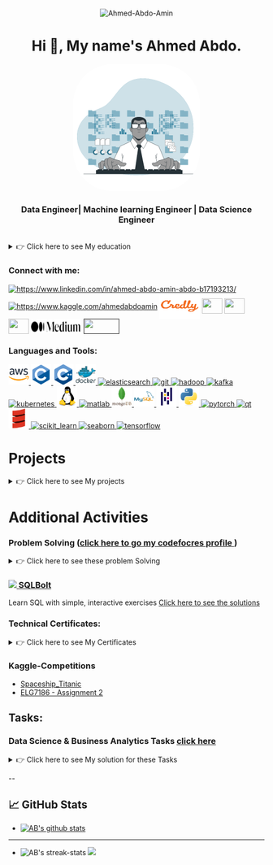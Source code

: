 <p align="center" style='margin:20px'><img src="https://komarev.com/ghpvc/?username=Ahmed-Abdo-Amin&label=Profile%20views&color=0e75b6&style=flat" alt="Ahmed-Abdo-Amin" width='200'/> </p>
<h1 align="center">Hi 👋, My name's Ahmed Abdo.</h1>
	
<div id="header" align="center">
  <img src=".\Images_pre\Data.gif" width="250" style="border-radius:31%"/>
</div>
<h3 align="center"> Data Engineer| Machine learning Engineer | Data Science Engineer</h3>

<!------------------------------------education-------------------------------------------->
<img href='.\Images_pre\click-here.gif'>
<details> <summary> 👉  Click here to see My education</summary>
	
<h3 align="center"> 
<img width="40" src="https://media.licdn.com/dms/image/C4D0BAQFSLFXkFWUVDQ/company-logo_100_100/0/1643647478678?e=1684972800&amp;v=beta&amp;t=DOhbj1NLFFwBb2z9UmbFx7xonR3SxRRc5F9l46PaeNg" loading="lazy" height="40" alt="University of Ottawa logo" id="ember6660" class="ivm-view-attr__img--centered EntityPhoto-square-3  lazy-image ember-view">
<strong>University of Ottawa, Canada</strong><br/>
	Master of Electrical Engineering | Major: Data Science and AI. <br/>
	Graduation Project: “End-to-End Speech Translation of Contemporary Egyptian Arabic Dialect”.<br/>
	Sponsor: <img align="center" src="https://upload.wikimedia.org/wikipedia/commons/thumb/9/96/Microsoft_logo_%282012%29.svg/768px-Microsoft_logo_%282012%29.svg.png?20210729021037" alt="Microsoft" height="30" width="160" />
</h3>
<h3 align="center">
<img width="48" src="https://media.licdn.com/dms/image/C510BAQE6mGkKyGFC_g/company-logo_100_100/0/1519892141226?e=1684972800&amp;v=beta&amp;t=8fVsdQZ38GDGB5qNIsxkpiSZd94EsGWZpcZYam-o_20" loading="lazy" height="48" alt="Zagazig University logo" id="ember6853" class="ivm-view-attr__img--centered EntityPhoto-square-3  lazy-image ember-view">
<strong>Faculty of Computers and Information, Zagazig</strong><br/>
	Bachelor of Computers and informatics | Major: Computer Science | Grade: very good with honor. <br/>
	Graduation Project: “Online Table Reservation and Delivery Service Provider”.<br/>
      Scholarship: Java Standard Edition with MySQL (Global Academy) | .Net Web Development (ITI).
</h3>
	
</details>

<h3 align="left">Connect with me:</h3>
<p align="left"> 
<a href="https://www.linkedin.com/in/ahmed-abdo-amin-abdo-b17193213/" target="blank"><img align="center" src="https://raw.githubusercontent.com/rahuldkjain/github-profile-readme-generator/master/src/images/icons/Social/linked-in-alt.svg" alt="https://www.linkedin.com/in/ahmed-abdo-amin-abdo-b17193213/" height="30" width="40" /></a>
<a href="https://www.kaggle.com/ahmedabdoamin" target="blank"><img align="center" src="https://raw.githubusercontent.com/rahuldkjain/github-profile-readme-generator/master/src/images/icons/Social/kaggle.svg" alt="https://www.kaggle.com/ahmedabdoamin" height="30" width="40" /></a>
<a href="https://www.credly.com/earner/earned" target="blank"><img align="center" src=".\Images_pre\credly.png" alt="" height="50" width="80" /></a>
<a href="https://www.hackerrank.com/ahmedabdoamin997" target="blank"><img align="center" src="https://raw.githubusercontent.com/rahuldkjain/github-profile-readme-generator/master/src/images/icons/Social/hackerrank.svg" alt="" height="30" width="40" /></a>
<a href="https://codeforces.com/profile/ahmedabdoamin997" target="blank"><img align="center" src="https://raw.githubusercontent.com/rahuldkjain/github-profile-readme-generator/master/src/images/icons/Social/codeforces.svg" alt="" height="30" width="40" /></a>
<a href="https://huggingface.co/Ahmed997Abdo" target="blank"><img align="center" src="https://huggingface.co/front/assets/huggingface_logo-noborder.svg" alt="" height="30" width="40" /></a>
<a href="https://medium.com/@ahmedabdoamin997" target="blank"><img align="center" src=".\Images_pre\medium-logo.png" alt="" height="30" width="100" /></a>
<a href="" target="blank"><img class="set" align="center" src="https://raw.githubusercontent.com/rahuldkjain/github-profile-readme-generator/master/src/images/icons/Social/hackerearth.svg" alt="" height="30" width="70" /></a>

<h3 align="left">Languages and Tools:</h3>
<p align="left"> <a href="https://aws.amazon.com" target="_blank" rel="noreferrer"> <img src="https://raw.githubusercontent.com/devicons/devicon/master/icons/amazonwebservices/amazonwebservices-original-wordmark.svg" alt="aws" width="40" height="40"/> </a> <a href="https://www.cprogramming.com/" target="_blank" rel="noreferrer"> <img src="https://raw.githubusercontent.com/devicons/devicon/master/icons/c/c-original.svg" alt="c" width="40" height="40"/> </a> <a href="https://www.w3schools.com/cpp/" target="_blank" rel="noreferrer"> <img src="https://raw.githubusercontent.com/devicons/devicon/master/icons/cplusplus/cplusplus-original.svg" alt="cplusplus" width="40" height="40"/> </a> <a href="https://www.docker.com/" target="_blank" rel="noreferrer"> <img src="https://raw.githubusercontent.com/devicons/devicon/master/icons/docker/docker-original-wordmark.svg" alt="docker" width="40" height="40"/> </a> <a href="https://www.elastic.co" target="_blank" rel="noreferrer"> <img src="https://www.vectorlogo.zone/logos/elastic/elastic-icon.svg" alt="elasticsearch" width="40" height="40"/> </a> <a href="https://git-scm.com/" target="_blank" rel="noreferrer"> <img src="https://www.vectorlogo.zone/logos/git-scm/git-scm-icon.svg" alt="git" width="40" height="40"/> </a> <a href="https://hadoop.apache.org/" target="_blank" rel="noreferrer"> <img src="https://www.vectorlogo.zone/logos/apache_hadoop/apache_hadoop-icon.svg" alt="hadoop" width="40" height="40"/> </a> <a href="https://kafka.apache.org/" target="_blank" rel="noreferrer"> <img src="https://www.vectorlogo.zone/logos/apache_kafka/apache_kafka-icon.svg" alt="kafka" width="40" height="40"/> </a> <a href="https://kubernetes.io" target="_blank" rel="noreferrer"> <img src="https://www.vectorlogo.zone/logos/kubernetes/kubernetes-icon.svg" alt="kubernetes" width="40" height="40"/> </a> <a href="https://www.linux.org/" target="_blank" rel="noreferrer"> <img src="https://raw.githubusercontent.com/devicons/devicon/master/icons/linux/linux-original.svg" alt="linux" width="40" height="40"/> </a> <a href="https://www.mathworks.com/" target="_blank" rel="noreferrer"> <img src="https://upload.wikimedia.org/wikipedia/commons/2/21/Matlab_Logo.png" alt="matlab" width="40" height="40"/> </a> <a href="https://www.mongodb.com/" target="_blank" rel="noreferrer"> <img src="https://raw.githubusercontent.com/devicons/devicon/master/icons/mongodb/mongodb-original-wordmark.svg" alt="mongodb" width="40" height="40"/> </a> <a href="https://www.mysql.com/" target="_blank" rel="noreferrer"> <img src="https://raw.githubusercontent.com/devicons/devicon/master/icons/mysql/mysql-original-wordmark.svg" alt="mysql" width="40" height="40"/> </a> <a href="https://pandas.pydata.org/" target="_blank" rel="noreferrer"> <img src="https://raw.githubusercontent.com/devicons/devicon/2ae2a900d2f041da66e950e4d48052658d850630/icons/pandas/pandas-original.svg" alt="pandas" width="40" height="40"/> </a> <a href="https://www.python.org" target="_blank" rel="noreferrer"> <img src="https://raw.githubusercontent.com/devicons/devicon/master/icons/python/python-original.svg" alt="python" width="40" height="40"/> </a> <a href="https://pytorch.org/" target="_blank" rel="noreferrer"> <img src="https://www.vectorlogo.zone/logos/pytorch/pytorch-icon.svg" alt="pytorch" width="40" height="40"/> </a> <a href="https://www.qt.io/" target="_blank" rel="noreferrer"> <img src="https://upload.wikimedia.org/wikipedia/commons/0/0b/Qt_logo_2016.svg" alt="qt" width="40" height="40"/> </a> <a href="https://www.scala-lang.org" target="_blank" rel="noreferrer"> <img src="https://raw.githubusercontent.com/devicons/devicon/master/icons/scala/scala-original.svg" alt="scala" width="40" height="40"/> </a> <a href="https://scikit-learn.org/" target="_blank" rel="noreferrer"> <img src="https://upload.wikimedia.org/wikipedia/commons/0/05/Scikit_learn_logo_small.svg" alt="scikit_learn" width="40" height="40"/> </a> <a href="https://seaborn.pydata.org/" target="_blank" rel="noreferrer"> <img src="https://seaborn.pydata.org/_images/logo-mark-lightbg.svg" alt="seaborn" width="40" height="40"/> </a> <a href="https://www.tensorflow.org" target="_blank" rel="noreferrer"> <img src="https://www.vectorlogo.zone/logos/tensorflow/tensorflow-icon.svg" alt="tensorflow" width="40" height="40"/> </a> </p>

# Projects

<!------------------------------------Projects-------------------------------------------->
<details> <summary> 👉 Click here to see My projects</summary>
	
<h3> Graduation Projects </h3>

- uOttawa:
[End-to-End Speech Translation of Contemporary Egyptian Arabic Dialect](https://github.com/Ahmed-Abdo-Amin/End-to-EndSpeechTranslationofContemporaryEgyptianArabicDialect1)

<h3> Cloud Analytics</h3>

[Using MongoDB and Cassandra in analysis for both the movies' database and the Sales Manager database](https://github.com/Ahmed-Abdo-Amin/UsingMongoDBandCassandrainanalysisforboththemoviesdatabaseandtheSalesManagerdatabase)

<h3> Data Engineer Nano-Degree using AWS Cloud from Udacity :</h3>
	
- [Data Modeling with Postgres](https://github.com/Ahmed-Abdo-Amin/UDACITY-DataEngineeringNanodegree/blob/main/1.Module01-DataModeling/Project_Data_Modeling_with_Postgres) | Analyzing the songs of Sparkify by applying data modelling with Postgres and building an ETL pipeline using Python.
- [Project_Data_Modeling_with_Apache_Cassandra](https://github.com/Ahmed-Abdo-Amin/UDACITY-DataEngineeringNanodegree/blob/main/1.Module01-DataModeling/Project_Data_Modeling_with_Apache_Cassandra) | Analyzing the songs of Sparkify by applying data modelling with Apache Cassandra and building an ETL pipeline that transfers data from a set of CSV files within a directory to create a streamlined CSV file to model and insert data into Apache Cassandra tables.
<br/>----loading ............

<h3> Informatica Tutorial: Beginner to Expert Level from Udemy </h3>
	
[From This Link](https://www.udemy.com/course/informatica-tutorial-beginner-to-expert-level/) :
----loading ............

<h3> Data Engineer Specialization By IBM From Coursera :</h3>
	
----loading ............
  
<h3> Spark from Udacity</h3> 
	
[Click here to go this Course](https://learn.udacity.com/courses/ud2002)
	
- [MapReduce versus Hadoop MapReduce](https://github.com/Ahmed-Abdo-Amin/MapReduceversusHadoopMapReduce)
- [Data Wrangling with DataFrames & Spark SQL](https://github.com/Ahmed-Abdo-Amin/DataWranglingwithDataFramesandSparkSQL)

<h3> Data Engineering and Machine Learning using Spark From IBM:</h3>
	
- <img src="./Images_pre/ETL-RGB.png" width='45' align='left'/> [ETL and Machine Learning - Project](https://github.com/Ahmed-Abdo-Amin/ETL-and-Machine-Learning-Project.git) | In this Project, We imported data from an external dataset and create a DataFrame. We saved the data to a Parquet file and follow the steps to train the module using with Apache Spark.

<h3> Databases and Data Warehousing in Data Science :</h3>
	
- [A prediction of customer churn rate in the telecom industry and determination of the associations between items purchased.](https://github.com/Ahmed-Abdo-Amin/A_prediction_of_customer_churn_rate_and_-the_associations_between_items_purchased)
- [Build RDBMS using SQL Server and Data Warehousing using SQL Server and R Language in Market-Basket-Analysis (MBA)](https://github.com/Ahmed-Abdo-Amin/RDBMS-SQLData-Warehousing-OLAP)

<h3> Machine Learning (ML):</h3>
	
- [Network Intrusion Detection using Deep Learning](https://github.com/Ahmed-Abdo-Amin/Machine_learning_Project_Detect_anomalies_using_Deep_learning-main)
- [Machine Learning Bagging and Boosting Models](https://github.com/Ahmed-Abdo-Amin/Machine-learning-Bagging-and-Boosting-models-Fourth_assignment-main)
- [Machine Learning Clustering Models](https://github.com/Ahmed-Abdo-Amin/Machine-learning-Clustering-models-Third_assignment-main)
- [Machine Learning Classification Models](https://github.com/Ahmed-Abdo-Amin/-Machine-learning-Classification-models-Second_assignment-main)
- [Build One-vs-Rest and One-vs-One strategies Based-On the Most Important Features](https://github.com/Ahmed-Abdo-Amin/Machine-learning-OVR-vs-OVO-First_assignment-main)

<h3> Natural Language Processing (NLP):</h3>
	
- [Gutenberg Book Classification (Classification-Is-All-You-Need)](https://github.com/Ahmed-Abdo-Amin/Text_Classification_The_Gutenbergs-_books)
- [Gutenberg Book Clustering (Clustering-Is-All-You-Need)](https://github.com/Ahmed-Abdo-Amin/Text_Clustering_The_Gutenbergs-_books)
- [ChatBot For Movie Recommendation system](https://github.com/Ahmed-Abdo-Amin/Movie_Recommendation_system)
- [Manipulating the data ("Gutenberg's couple of digital books") and serializing them.](https://github.com/Ahmed-Abdo-Amin/TextDataPartitioning)

<h3> Smart Cities :</h3>
	
- [Machine learning approach to identify fake tasks](https://github.com/Ahmed-Abdo-Amin/machine-learning-ML-approaches-to-identify-fake-tasks-main)
- [Time Series Anomaly Detection](https://github.com/Ahmed-Abdo-Amin/Time_Series_Anomaly_Detection-main)

<h3> GANs:</h3>
	
- [A Fake Task Filtering Security Layer using CGAN (Conditional GAN)](https://github.com/Ahmed-Abdo-Amin/A-Fake-Task-Filtering-Security-Layer-using-CGAN-Conditional-GAN)

<h3> Computer Vision (CV):</h3>
	
- [Sports Products Multi-Class Classification](https://github.com/Ahmed-Abdo-Amin/SportsProductsMulti-ClassClassification)
- [Glaucoma Detection Using Fudous Images And Convolution Neural Network](https://github.com/Ahmed-Abdo-Amin/Glaucoma_Detection_Using_Fudous_Images_And_Convolution_Neural_Network)
- [Applying Machine Learning Models To Image Classification (the Cifar10 dataset)](https://github.com/Ahmed-Abdo-Amin/ApplyingMachineLearningModelsToImageClassification)
- [Applying Deep Learning Models to Image Classification (Caltech-UCSD Birds-200-2011)](https://github.com/Ahmed-Abdo-Amin/ApplyingDeepLearningModelsToImageClassification)
- [Applying Regularization and Data Augmentation on CNN Model to Image Classification (Leaf counting dataset)](https://github.com/Ahmed-Abdo-Amin/ApplyingRegularization-DataAugmentationOnCNNModelToImageClassification)

<h3> AI For Cyber Security (CS):</h3>
	
- [Detecting malicious Website Using its URL](https://github.com/Ahmed-Abdo-Amin/DetectingmaliciousWebsiteUsingitsURL1)
- [Predicting data exfiltration via DNS](https://github.com/Ahmed-Abdo-Amin/PredictingdataexfiltrationviaDNS)

<h3> Reinforcement Learning (RL):</h3>
	
- [Atari Games using Q-Learning](https://github.com/Ahmed-Abdo-Amin/Atari_Games_using_Q-Learning_ReinforcementLearning)

<h3> Speech Recognition </h3>
	
- [Speech Recognition for Arabic Words](https://www.kaggle.com/code/ahmedabdoamin/speech-recognition-for-arabic-words) | Predict Arabic words by wav files.

</details>

# Additional Activities
### Problem Solving ([click here to go my codefocres profile ](https://codeforces.com/profile/ahmedabdoamin997))

<details> <summary> 👉 Click here to see these problem Solving</summary>

1. A. Vanya and Fence [Click here to see the details](http://codeforces.com/contest/677/problem/A) --> [Click here to see the solution](https://codeforces.com/contest/677/submission/193214034)
2. A. Anton and Danik [Click here to see the details](https://codeforces.com/contest/734/problem/A) --> [Click here to see the solution](https://codeforces.com/contest/734/submission/193317595)
3. 791A - Bear and Big Brother [Click here to see the details](https://codeforces.com/problemset/problem/791/A) --> [Click here to see the solution](https://codeforces.com/problemset/submission/791/193446956)
4. A - Team  [Click here to see the details](https://codeforces.com/contest/231/problem/A) --> [Click here to see the solution](https://codeforces.com/contest/231/submission/193454502)
5. A. Beautiful Matrix  [Click here to see the details](https://codeforces.com/contest/263/problem/A) --> [Click here to see the solution](https://codeforces.com/contest/263/submission/193587333)
6. A. Gravity Flip  [Click here to see the details](https://codeforces.com/contest/405/problem/A) --> [Click here to see the solution](https://codeforces.com/contest/405/submission/193724385)
7. A - Petya and Strings [Click here to see the details](https://codeforces.com/contest/112/problem/A) --> [Click here to see the solution](https://codeforces.com/contest/112/submission/193820889)
8. A - Boy or Girl [Click here to see the details](https://codeforces.com/contest/236/problem/A) --> [Click here to see the solution](https://codeforces.com/contest/236/submission/193980589)
9. A - Word [Click here to see the details](https://codeforces.com/contest/59/problem/A) --> [Click here to see the solution](https://codeforces.com/contest/59/submission/194095420)
10. A - Word Capitalization [Click here to see the details](https://codeforces.com/contest/281/problem/A) --> [Click here to see the solution](https://codeforces.com/contest/281/submission/194100980)
11. A - Magnets [Click here to see the details](https://codeforces.com/contest/344/problem/A) --> [Click here to see the solution](https://codeforces.com/contest/344/submission/194186313)
12. A - Sereja and Dima [Click here to see the details](https://codeforces.com/contest/381/problem/A) --> [Click here to see the solution](https://codeforces.com/contest/381/submission/194314228)
13. A - Stones on the Table [Click here to see the details](https://codeforces.com/contest/266/problem/A) --> [Click here to see the solution](https://codeforces.com/contest/266/submission/194434072)
14. A - Police Recruits [Click here to see the details](https://codeforces.com/contest/427/problem/A) --> [Click here to see the solution](https://codeforces.com/contest/427/submission/194552039)
15. A - Black Square [Click here to see the details](https://codeforces.com/contest/431/problem/A) --> [Click here to see the solution](https://codeforces.com/contest/431/submission/194652077)
16. A - Night at the Museum [Click here to see the details](https://codeforces.com/contest/731/problem/A) --> [Click here to see the solution](https://codeforces.com/contest/731/submission/194763048)
17. A - Games [Click here to see the details](https://codeforces.com/contest/268/problem/A) --> [Click here to see the solution](https://codeforces.com/contest/268/submission/194894792)
18. A - Buy a Shovel [Click here to see the details](https://codeforces.com/contest/732/problem/A) --> [Click here to see the solution](https://codeforces.com/contest/732/submission/195018953)
19. A - Is your horseshoe on the other hoof? [Click here to see the details](https://codeforces.com/contest/228/problem/A) --> [Click here to see the solution](https://codeforces.com/contest/228/submission/195107140)
20. A - Colorful Stones (Simplified Edition)  [Click here to see the details](https://codeforces.com/contest/265/problem/A) --> [Click here to see the solution](https://codeforces.com/contest/265/submission/195114775)
21. A - Die Roll [Click here to see the details](https://codeforces.com/contest/9/problem/A) --> [Click here to see the solution](https://codeforces.com/contest/9/submission/195238967)
22. A - Shaass and Oskols [Click here to see the details](https://codeforces.com/contest/294/problem/A) --> [Click here to see the solution](https://codeforces.com/contest/294/submission/195422244)
23. A - Juicer [Click here to see the details](https://codeforces.com/contest/709/problem/A) --> [Click here to see the solution](https://codeforces.com/contest/709/submission/195543338)
24. A - Carrot Cakes [Click here to see the details](https://codeforces.com/contest/799/problem/A) --> [Click here to see the solution](https://codeforces.com/contest/799/submission/195803076)
25. A - Anton and Letters [Click here to see the details](https://codeforces.com/contest/443/problem/A) --> [Click here to see the solution](https://codeforces.com/contest/443/submission/195938176)
26. A - Way Too Long Words [Click here to see the details](https://codeforces.com/contest/71/problem/A) --> [Click here to see the solution](https://codeforces.com/contest/71/submission/196089451)
27. A - Free Ice Cream [Click here to see the details](https://codeforces.com/contest/686/problem/A) --> [Click here to see the solution](https://codeforces.com/contest/686/submission/196231247)
28. A - Helpful Maths [Click here to see the details](https://codeforces.com/contest/339/problem/A) --> [Click here to see the solution](https://codeforces.com/contest/339/submission/196361086)
29. A - Team Olympiad [Click here to see the details](https://codeforces.com/contest/490/problem/A) --> [Click here to see the solution](https://codeforces.com/contest/490/submission/196481277)
30. A - New Password [Click here to see the details](https://codeforces.com/contest/770/problem/A) --> [Click here to see the solution](https://codeforces.com/contest/770/submission/196589617)
31. A - Presents [Click here to see the details](https://codeforces.com/contest/136/problem/A) --> [Click here to see the solution](https://codeforces.com/contest/136/submission/196753455)
32. A - Lineland Mail [Click here to see the details](https://codeforces.com/contest/567/problem/A) --> [Click here to see the solution](https://codeforces.com/contest/567/submission/196907241)
33. A - Mahmoud and Longest Uncommon Subsequence [Click here to see the details](https://codeforces.com/contest/766/problem/A) --> [Click here to see the solution](https://codeforces.com/contest/766/submission/197041670)
34. A - Snacktower [Click here to see the details](https://codeforces.com/problemset/problem/767/A) --> [Click here to see the solution](https://codeforces.com/problemset/submission/767/197340711)
35. A - Oath of the Night's Watch [Click here to see the details](https://codeforces.com/contest/768/problem/A) --> [Click here to see the solution](https://codeforces.com/contest/768/submission/197480175)
36. A - Next Round [Click here to see the details](https://codeforces.com/contest/158/problem/A) --> [Click here to see the solution](https://codeforces.com/contest/158/submission/197620962)
37. A - Bit++ [Click here to see the details](https://codeforces.com/contest/282/problem/A) --> [Click here to see the solution](https://codeforces.com/contest/282/submission/197738680)
38. A - Young Physicist (equilibrium) [Click here to see the details](https://codeforces.com/contest/69/problem/A) --> [Click here to see the solution](https://codeforces.com/contest/69/submission/197886152)
39. A - Pangram [Click here to see the details](https://codeforces.com/contest/520/problem/A) --> [Click here to see the solution](https://codeforces.com/contest/520/submission/198070730)
40. A - Twins [Click here to see the details](https://codeforces.com/contest/160/problem/A) --> [Click here to see the solution](https://codeforces.com/contest/160/submission/198343163)
41. A - Keyboard [Click here to see the details](https://codeforces.com/contest/474/problem/A) --> [Click here to see the solution](https://codeforces.com/contest/474/submission/198471040)
42. 

</details>

### [<img src="https://sqlbolt.com/cs/images/favicon.png"/> SQLBolt](https://sqlbolt.com/) <br/>
Learn SQL with simple, interactive exercises [Click here to see the solutions](https://github.com/Ahmed-Abdo-Amin/SQLBlot_Exercises)

### Technical Certificates:
<!------------------------------------Certificates-------------------------------------------->
<details> <summary> 👉 Click here to see My Certificates</summary>

02/2022 Predictive Analytics Modeler 2021 Mastery Award, IBM [Click here to see the details](https://www.credly.com/earner/earned/badge/8a4aa04b-4299-4617-b7ea-146116801199)<br/>
03/2022 Big Data Engineer 2021 Mastery Award, IBM [Click here to see the details](https://www.credly.com/earner/earned/badge/12edf4dd-3cfe-4ea1-ba75-dc8b256450c3)<br/>
04/2022 Artificial Intelligence Analyst 2021 Mastery Exam, IBM [Click here to see the details](https://www.credly.com/earner/earned/badge/d1e36ac9-18b6-41fd-a7b3-fbfc947a5d2a)<br/>
04/2022 Dale Carnegie<br/>
04/2022 English, Berlitz<br/>
11/2022 SQL Basic, HackerRank [Click here to see the details](https://www.hackerrank.com/certificates/fc0d41ee4294)<br/>
02/2023 Scripting with Python and SQL for Data Engineering, Coursera [Click here to see the details](https://coursera.org/share/f9374652e7ee41149cc0d416d2f7fc5a)<br/>
02/2023 Stanford Machine Learning | Online, Coursera [Click here to see the details](https://coursera.org/share/0cc4fb600f17c11d389a26ceb6a27763)<br/>
02/2023 Problem Solving (Basic) Certificate, HackerRank [Click here to see the details](https://www.hackerrank.com/certificates/ae2ab0c4004b)<br>
03/2023 Introduction to Git and GitHub, Google [Click here to see the details](https://coursera.org/share/15c52c390870a3ba05b689024fb4d0b9)<br>
03/2023 SQL Internediate, HackerRank [Click here to see the details](https://www.hackerrank.com/certificates/42924937e9fb)<br>
03/2023 SQL Advanced, HackerRank [Click here to see the details](https://www.hackerrank.com/certificates/14131ba06d2f)<br>
03/2023	Structured Machine Learning Projects | Online, DeepLearning.AI [Click here to see the details](https://coursera.org/share/f588bb9bbb193d819d237ec87f78f5b6)<br>
03/2023	Introduction to Data Engineering | Online, IBM [Click here to see the details](https://coursera.org/share/04990ecb73c3b2c6681fe9a55700ce46)<br>
03/2023	Crash Course on Python | Online, Google [Click here to see the details](https://coursera.org/share/9af62323e57575e971a81fe0630b2188)<br>
03/2023	Data Engineering and Machine Learning using Spark | Online, IBM [Click here to see the details](https://coursera.org/share/5fc72ed485ca630222cc7496b45df6e6)<br>
03/2023	Data Science & Business Analytics | Remote, The Sparks Foundation [Click here to see the details](https://truecertificates.com/verified/Y3R8MFGK6L)<br>
03/2023	Python for Data Science, AI & Development, IBM [Click here to see the details](https://www.coursera.org/account/accomplishments/certificate/XAQUHLSRCD5N)<br>
03/2023 Problem Solving (Intermediate) Certificate, HackerRank [Click here to see the details](https://www.hackerrank.com/certificates/19ee93f5caf4)<br>
</details>

### Kaggle-Competitions
- [Spaceship_Titanic](https://github.com/Ahmed-Abdo-Amin/Kaggle-Competitions/tree/main/Spaceship_Titanic)
- [ELG7186 - Assignment 2](https://www.kaggle.com/competitions/assignment-2-binary-classifier/leaderboard)

## Tasks:
### Data Science & Business Analytics Tasks [click here](https://github.com/Ahmed-Abdo-Amin/-Internship_Spark_Foundation/blob/main/DataScience%26BusinessAnalyticsTasks)

<!------------------------------------Tasks-------------------------------------------->
<details> <summary> 👉 Click here to see My solution for these Tasks</summary>

- [Prediction using Supervised ML](https://github.com/Ahmed-Abdo-Amin/-Internship_Spark_Foundation/blob/main/DataScience%26BusinessAnalyticsTasks/Task1-Prediction-using-SupervisedML) | Predict the percentage of an student based on the no. of study hours.
- [Prediction using Unsupervised ML](https://www.linkedin.com/posts/ahmed-abdo-amin-abdo-b17193213_task2-gripmarch23-thesparksfoundation-activity-7040025445966176256-l8VT?utm_source=share&utm_medium=member_desktop) | From the given ‘Iris’ dataset, predict the optimum number of clusters and represent it visually.
- [Exploratory Data Analysis - Retail](https://www.linkedin.com/posts/ahmed-abdo-amin-abdo-b17193213_task3-gripmarch23-thesparksfoundation-activity-7043035928621125632-BWlE?utm_source=share&utm_medium=member_desktop) | Find out the weak areas where you can work to make more profit.
	
</details>

--
## 📈 GitHub Stats 
- [![AB's github stats](https://github-readme-stats.vercel.app/api?username=Ahmed-Abdo-Amin&count_private=true&show_icons=true)](https://github.com/anuraghazra/github-readme-stats)
<hr/>

- ![AB's streak-stats](https://github-readme-streak-stats.herokuapp.com/?user=Ahmed-Abdo-Amin&theme=dark&hide_border=true) <img src="https://github-readme-stats.vercel.app/api/top-langs/?username=Ahmed-Abdo-Amin&theme=blue-green">

